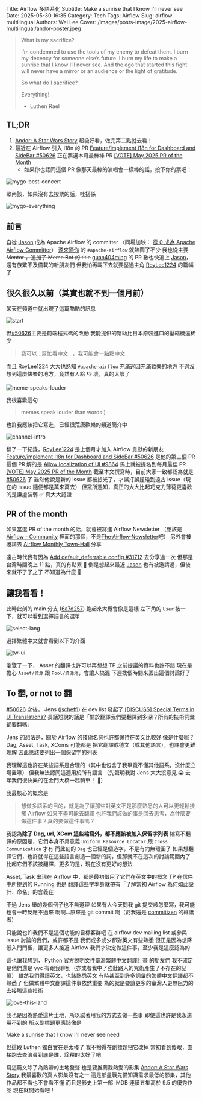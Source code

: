 Title: Airflow 多語系化
Subtitle: Make a sunrise that I know I'll never see
Date: 2025-05-30 16:35
Category: Tech
Tags: Airflow
Slug: airflow-multilingual
Authors: Wei Lee
Cover: /images/posts-image/2025-airflow-multilingual/andor-poster.jpeg

> What is my sacrifice?
>
> I’m condemned to use the tools of my enemy to defeat them. I burn my decency for someone else’s future. I burn my life to make a sunrise that I know I’ll never see. And the ego that started this fight will never have a mirror or an audience or the light of gratitude.
>
> So what do I sacrifice?
>
> Everything!
>
> - Luthen Rael

<!--more-->

## TL;DR

1. [Andor: A Star Wars Story] 超級好看，做完第二點就去看！
2. 最近在 Airflow 引入 i18n 的 PR [Feature/implement i18n for Dashboard and SideBar #50626][airflow-pr-50626] 正在票選本月最棒棒 PR [[VOTE] May 2025 PR of the Month][2025-pr-vote]
    * 如果你也認同這個 PR 像那天最棒的演唱會一樣棒的話，投下你的票吧！

![mygo-best-concert](/images/meme/mygo-best-concert.jpg)

歐內該，如果沒有去投票的話，哇搭係

![mygo-everything](/images/meme/mygo-everything.jpg)

## 前言
自從 [Jason] 成為 Apache Airflow 的 committer （同場加映： [從 0 成為 Apache Airflow Committer]）
[源來適你][OpenSource4You] 的 `#apache-airflow` 就熱鬧了不少
~~我也從主要 Mentor ，追加了 Meme Bot 的 title~~
[guan404ming] 的 PR 數也快追上 [Jason]，還有族繁不及備載的新朋友們
但我怕再載下去就要壓過主角 [RoyLee1224] 的篇幅了

## 很久很久以前（其實也就不到一個月前）
某天在頻道中就出現了這篇酷酷的訊息

![start](/images/posts-image/2025-airflow-multilingual/start.jpg)

但[#50626][airflow-pr-50626]主要是前端程式碼的改動
我能提供的幫助比日本原裝進口的壓縮機還稀少

> 我可以…幫忙看中文…，我可能會一點點中文…

而且 [RoyLee1224] 大大也熟知 `#apache-airflow` 充滿迷因充滿歡樂的地方
不過沒想到這麼快樂的地方，竟然有人給 👎
壞，真的太壞了

![meme-speaks-louder](/images/posts-image/2025-airflow-multilingual/meme-speaks-louder.png)

我很喜歡這句

> memes speak louder than words:)

也許我應該把它寫進，已經很~~荒唐~~歡樂的頻道簡介中

![channel-intro](/images/posts-image/2025-airflow-multilingual/channel-intro.jpg)

翻了一下紀錄，[RoyLee1224] 是上個月才加入 Airflow 貢獻的新朋友
[Feature/implement i18n for Dashboard and SideBar #50626][airflow-pr-50626] 是他的第三個 PR
這個 PR 解的是 [Allow localization of UI #9864](https://github.com/apache/airflow/issues/9864)
馬上就被提名到每月最佳 PR [[VOTE] May 2025 PR of the Month][2025-pr-vote]
截至本文撰寫時，目前大家一致都認為就是 [#50626][airflow-pr-50626] 了
雖然他說是新的 issue 都被撿光了，才誤打誤撞碰到遠古 issue（現在的 issue 隨便都是萬來萬去）
但眾所週知，真正的大大比起巧克力薄荷更喜歡的是謙虛裝弱
✅ 真大大認證

## PR of the month
如果當選 PR of the month 的話，就會被寫進 Airflow Newsletter
（應該是 [Airflow - Community] 裡面的那個，~~不是[The Airflow Newsletter]吧~~）
另外會被邀請去 [Airflow Monthly Town-Hall] 分享

遠古時代我有因為 [Add default_deferrable config #31712][airflow-pr-31712] 去分享過一次
但那是台灣時間晚上 11 點，真的有點累 🥱
倒是想起來最近 [Jason] 也有被邀請過，但後來就不了了之了
不知道為什麼 👀

## 讓我看看！
此時此刻的 main 分支 ([6a7d257]) 跑起來大概會像是這樣
左下角的 `User` 按一下，就可以看到選擇語言的選單

![select-lang](/images/posts-image/2025-airflow-multilingual/select-lang.jpg)

選擇繁體中文就會看到以下的介面

![tw-ui](/images/posts-image/2025-airflow-multilingual/tw-ui.jpg)

瀏覽了一下， Asset 的翻譯也許可以再想想
TP 之前提議的資料也許不錯
現在是擔心 `Asset/資源` 跟 `Pool/資源池`，會讓人搞混
下週找個時間來丟出這個討論好了

## To 翻, or not to 翻
[#50626][airflow-pr-50626] 之後， Jens ([jscheffl]) 在 dev list 發起了 [[DISCUSS] Special Terms in UI Translations?][special-terms]
長話短說的話是「關於翻譯我們要翻譯到多深？所有的技術詞彙都要翻嗎」

Jens 的想法是，關於 Airflow 的技術名詞也許都保持在英文比較好
像是什麼呢？ Dag, Asset, Task, XComs 可能都是
把它翻譯成德文（或其他語言），也許會更難理解
因此應該要列出一個保留字的列表

我理解這也許在某些語系是合理的（其中也包含了我畢竟不懂其他語系，沒什麼立場置喙）
但我無法認同這適用於所有語言
（先聲明我對 Jens 大大沒意見 😱 去年我們很快樂的在金門大橋一起騎車！ 🚴）

我最核心的概念是

> 想做多語系的目的，就是為了讓那些對英文不是那麼熟悉的人可以更輕鬆接觸 Airflow
> 如果不盡可能去翻譯
> 也許我們該做的事是回去思考，為什麼要做這件事？真的要做這件事嗎？

我認為**除了 Dag, url, XCom 這些縮寫外，都不應該被加入保留字列表**
縮寫不翻譯的原因是，它們本身不具意義
`Uniform Resource Locator` 跟 `Cross Communication` 才有
而此刻的 `Dag` 也已經是個造字，不是有向無環圖了
如果想翻譯它們，也許就得在這些語言創造一個新的詞，但那就不在這次的討論範圍內了
比起它們不該被翻譯，更多的是，現在沒有更好的想法

Asset, Task 出現在 Airflow 中，都是最初借用了它們在英文中的概念
TP 在信件中所提到的 Running 也是
翻譯這些字本身就帶有「了解當初 Airflow 為何如此設計、命名」的含義在

不過 Jens 舉的幾個例子也不無道理
如果有人今天問我 git 提交該怎麼寫，我可能也會一時反應不過來
啊啊...原來是 git commit 啊（虧我還是 [commitizen] 的維護者）

只能說也許我們不是這個功能的目標客群吧
在 airflow dev mailing list 或參與 issue 討論的我們，或許都不是
我們或多或少都對英文有些熟悉
但正是因為想降低入門門檻，讓更多人接近 Airflow
我們才決定做這件事，至少我是這麼認為的

這也讓我想到， [Python 官方說明文件臺灣繁體中文翻譯計畫] 的朋友們
我不確定是他們還是 yyc 有跟我聊到（亦或者我中了強壯路人的咒術產生了不存在的記憶）
雖然我們得讀英文，也該熟悉英文
有時甚至到許多詞彙的繁體中文翻譯都不熟悉了
但做繁體中文翻譯這件事依然重要
為的就是要讓更多的臺灣人更無阻力的去接觸這些技術

![love-this-land](/images/posts-image/2025-airflow-multilingual/love-this-land.jpg)

我也是因為熱愛這片土地，所以試著用我的方式去做一些事
即使這也許是我永遠用不到的
所以副標題更應該像是

Make a sunrise that I know I'll never ~~see~~ need

但這段 Luthen 獨白實在是太棒了
我不捨得在副標題把它改掉
當初看到傻眼，直接跑去查演員到底是誰，詮釋的太好了吧

寫這篇文除了為熱帶的土地發聲
也是要推薦我熱愛的影集 [Andor: A Star Wars Story]
我最喜歡的真人影集沒有之一
這是部星戰先備知識需求最低的影集，其他作品都不看也不會看不懂
而且是影史上第一部 IMDB 連續五集高於 9.5 的優秀作品
現在就開始看吧！

[Andor: A Star Wars Story]: https://www.disneyplus.com/browse/entity-faba988a-a9f5-45f2-a074-0775a7d6f67a

[從 0 成為 Apache Airflow Committer]: https://blog.zhu424.dev/zh-tw/open-source-contribution/becoming-an-apache-airflow-committer-from-0/#%E6%88%90%E7%82%BA-committer
[OpenSource4You]: https://github.com/opensource4you/readme?tab=readme-ov-file#%E7%9B%AE%E5%89%8D%E6%9C%89-mentor-%E5%B8%B6%E7%9A%84%E5%B0%88%E6%A1%88

[Airflow - Community]: https://airflow.apache.org/community/
[Airflow Monthly Town-Hall]: https://astronomer.zoom.us/meeting/register/3NuEKTdEQfKiBhE1xFgHMg#/registration
[The Airflow Newsletter]: https://www.airflowclub.com/the-newsletter

[special-terms]: https://lists.apache.org/thread/bvsvoo4nln22wqkncxogpgtlpcd1fffj
[2025-pr-vote]: https://lists.apache.org/thread/fwn3lo21qpdg0wrfq8odcwq6ojx74784
[airflow-pr-50626]: https://github.com/apache/airflow/pull/50626
[airflow-pr-31712]: https://github.com/apache/airflow/pull/31712
[6a7d257]: https://github.com/apache/airflow/commit/6a7d25714eca008f4021457c71f86cd870ac0782

[RoyLee1224]: https://github.com/RoyLee1224
[guan404ming]: https://github.com/guan404ming
[Jason]: https://github.com/jason810496
[jscheffl]: https://github.com/jscheffl

[Python 官方說明文件臺灣繁體中文翻譯計畫]: https://github.com/python/python-docs-zh-tw
[commitizen]: https://github.com/commitizen-tools/commitizen
